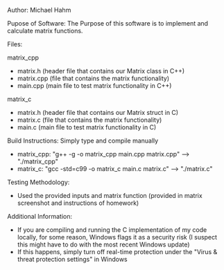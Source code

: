 Author: Michael Hahm

Pupose of Software: The Purpose of this software is to implement 
and calculate matrix functions.

Files:

matrix_cpp
- matrix.h (header file that contains our Matrix class in C++)
- matrix.cpp (file that contains the matrix functionality)
- main.cpp (main file to test matrix functionality in C++)

matrix_c
- matrix.h (header file that contains our Matrix struct in C)
- matrix.c (file that contains the matrix functionality)
- main.c (main file to test matrix functionality in C)

Build Instructions:
Simply type and compile manually

- matrix_cpp: "g++ -g -o matrix_cpp main.cpp matrix.cpp" --> "./matrix_cpp"
- matrix_c: "gcc -std=c99 -o matrix_c main.c matrix.c" --> "./matrix.c"

Testing Methodology:
- Used the provided inputs and matrix function (provided in matrix
screenshot and instructions of homework)

Additional Information:
- If you are compiling and running the C implementation of my code locally, for some reason, Windows flags it as a security risk (I suspect this might have to do with the most recent Windows update)
- If this happens, simply turn off real-time protection under the "Virus & threat protection settings" in Windows
